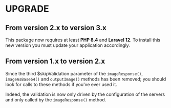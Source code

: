 UPGRADE
=======

From version 2.x to version 3.x
-------------------------------

This package now requires at least **PHP 8.4** and **Laravel 12**.
To install this new version you must update your application accordingly.


From version 1.x to version 2.x
-------------------------------

Since the third $skipValidation parameter of the `imageResponse()`, `imageAsBase64()` and `outputImage()` methods has been removed; you should look for calls to these methods if you've ever used it.

Indeed, the validation is now only driven by the configuration of the servers and only called by the `imageResponse()` method.
